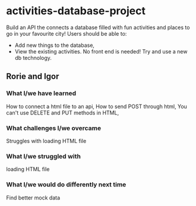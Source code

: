 # activities-database-project
Build an API the connects a database filled with fun activities and places to go in your favourite city! 
Users should be able to:
- Add new things to the database,
- View the existing activities.
No front end is needed! Try and use a new db technology.

## Rorie and Igor
### What I/we have learned
How to connect a html file to an api,
How to send POST through html,
You can't use DELETE and PUT methods in HTML,
### What challenges I/we overcame
Struggles with loading HTML file
### What I/we struggled with
loading HTML file
### What I/we would do differently next time
Find better mock data
